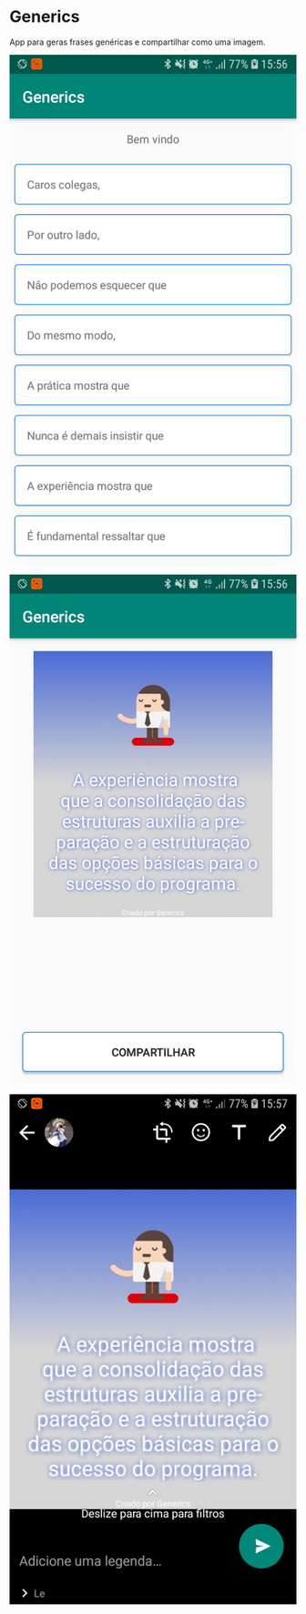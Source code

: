 # Generics
App para geras frases genéricas e compartilhar como uma imagem.

![Print1](./Screenshots/Screenshot_20190917-155638_Generics.jpg "Print 1")

![Print2](./Screenshots/Screenshot_20190917-155659_Generics.jpg "Print 2")

![Print3](./Screenshots/Screenshot_20190917-155725_WhatsApp.jpg "Print 3")